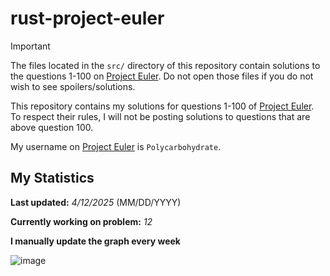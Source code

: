 # rust-project-euler
> [!IMPORTANT]  
> The files located in the `src/` directory of this repository contain solutions to the questions 1-100 on [Project Euler](https://projecteuler.net/). Do not open those files if you do not wish to see spoilers/solutions.

This repository contains my solutions for questions 1-100 of [Project Euler](https://projecteuler.net/). To respect their rules, I will not be posting solutions to questions that are above question 100.

My username on [Project Euler](https://projecteuler.net/) is `Polycarbohydrate`.
## My Statistics
**Last updated:** *4/12/2025* (MM/DD/YYYY)

**Currently working on problem:** *12*

**I manually update the graph every week**

![image](https://github.com/user-attachments/assets/8891c7f9-6985-43a7-a2c3-91d98e1d9e7e)
